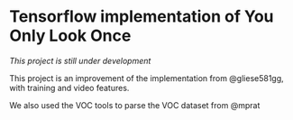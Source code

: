 # Tensorflow implementation of You Only Look Once

*This project is still under development*

This project is an improvement of the implementation from @gliese581gg, with training and video features.

We also used the VOC tools to parse the VOC dataset from @mprat
